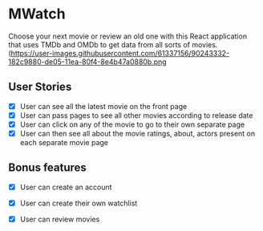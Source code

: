 # MWatch

Choose your next movie or review an old one with this React application that uses TMDb and OMDb to get data from all sorts of movies.
(https://user-images.githubusercontent.com/61337156/90243332-182c9880-de05-11ea-80f4-8e4b47a0880b.png
## User Stories

-   [X] User can see all the latest movie on the front page
-   [X] User can pass pages to see all other movies according to release date
-   [X] User can click on any of the movie to go to their own separate page
-   [X] User can then see all about the movie ratings, about, actors present on each separate movie page

## Bonus features

-   [X] User can create an account
-   [X] User can create their own watchlist
-   [X] User can review movies

